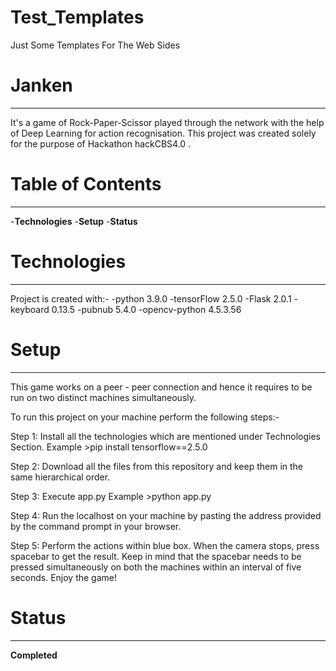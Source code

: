 # Test_Templates
Just Some Templates For The Web Sides

# Janken
---
It's a game of Rock-Paper-Scissor played through the network with the help of Deep Learning for action recognisation.
This project was created solely for the purpose of Hackathon hackCBS4.0 .
# Table of Contents
---
-**Technologies**
-**Setup**
-**Status**

# Technologies
---
Project is created with:-
-python 3.9.0
-tensorFlow 2.5.0
-Flask 2.0.1
-keyboard 0.13.5
-pubnub 5.4.0
-opencv-python 4.5.3.56

# Setup
---
This game works on a peer - peer connection and hence it requires to be run on two distinct machines simultaneously.


To run this project on your machine perform the following steps:-

Step 1: Install all the technologies which are mentioned under Technologies Section.
        Example
        >pip install tensorflow==2.5.0

Step 2: Download all the files from this repository and keep them in the same hierarchical order.

Step 3: Execute app.py 
        Example
        >python app.py

Step 4: Run the localhost on your machine by pasting the address provided by the command prompt in your browser.

Step 5: Perform the actions within blue box.
        When the camera stops, press spacebar to get the result.
        Keep in mind that the spacebar needs to be pressed simultaneously on both the machines within an interval of five seconds.
        Enjoy the game!

# Status
---
**Completed**
